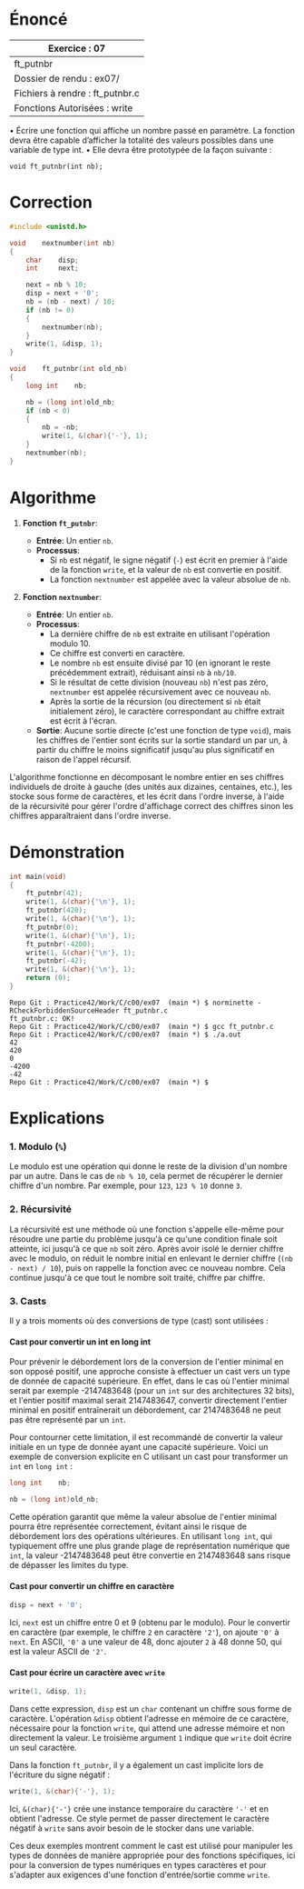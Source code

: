# Énoncé

| Exercice : 07                   |
| ------------------------------- |
| ft_putnbr                       |
| Dossier de rendu : ex07/        |
| Fichiers à rendre : ft_putnbr.c |
| Fonctions Autorisées : write    |
• Écrire une fonction qui affiche un nombre passé en paramètre. La fonction devra être capable d’afficher la totalité des valeurs possibles dans une variable de type int.
• Elle devra être prototypée de la façon suivante :
```
void ft_putnbr(int nb);
```
# Correction

```C
#include <unistd.h>

void	nextnumber(int nb)
{
	char	disp;
	int		next;

	next = nb % 10;
	disp = next + '0';
	nb = (nb - next) / 10;
	if (nb != 0)
	{
		nextnumber(nb);
	}
	write(1, &disp, 1);
}

void	ft_putnbr(int old_nb)
{
	long int	nb;

	nb = (long int)old_nb;
	if (nb < 0)
	{
		nb = -nb;
		write(1, &(char){'-'}, 1);
	}
	nextnumber(nb);
}
```
# Algorithme

1. **Fonction `ft_putnbr`**:
   - **Entrée**: Un entier `nb`.
   - **Processus**:
     - Si `nb` est négatif, le signe négatif (`-`) est écrit en premier à l'aide de la fonction `write`, et la valeur de `nb` est convertie en positif.
     - La fonction `nextnumber` est appelée avec la valeur absolue de `nb`.

2. **Fonction `nextnumber`**:
   - **Entrée**: Un entier `nb`.
   - **Processus**:
     - La dernière chiffre de `nb` est extraite en utilisant l'opération modulo 10.
     - Ce chiffre est converti en caractère.
     - Le nombre `nb` est ensuite divisé par 10 (en ignorant le reste précédemment extrait), réduisant ainsi `nb` à `nb/10`.
     - Si le résultat de cette division (nouveau `nb`) n'est pas zéro, `nextnumber` est appelée récursivement avec ce nouveau `nb`.
     - Après la sortie de la récursion (ou directement si `nb` était initialement zéro), le caractère correspondant au chiffre extrait est écrit à l'écran.
   - **Sortie**: Aucune sortie directe (c'est une fonction de type `void`), mais les chiffres de l'entier sont écrits sur la sortie standard un par un, à partir du chiffre le moins significatif jusqu'au plus significatif en raison de l'appel récursif.

L'algorithme fonctionne en décomposant le nombre entier en ses chiffres individuels de droite à gauche (des unités aux dizaines, centaines, etc.), les stocke sous forme de caractères, et les écrit dans l'ordre inverse, à l'aide de la récursivité pour gérer l'ordre d'affichage correct des chiffres sinon les chiffres apparaîtraient dans l'ordre inverse.
# Démonstration

```C
int	main(void)
{
	ft_putnbr(42);
	write(1, &(char){'\n'}, 1);
	ft_putnbr(420);
	write(1, &(char){'\n'}, 1);
	ft_putnbr(0);
	write(1, &(char){'\n'}, 1);
	ft_putnbr(-4200);
	write(1, &(char){'\n'}, 1);
	ft_putnbr(-42);
	write(1, &(char){'\n'}, 1);
	return (0);
}
```

```
Repo Git : Practice42/Work/C/c00/ex07  (main *) $ norminette -RCheckForbiddenSourceHeader ft_putnbr.c 
ft_putnbr.c: OK!
Repo Git : Practice42/Work/C/c00/ex07  (main *) $ gcc ft_putnbr.c 
Repo Git : Practice42/Work/C/c00/ex07  (main *) $ ./a.out 
42
420
0
-4200
-42
Repo Git : Practice42/Work/C/c00/ex07  (main *) $ 
```
# Explications

### 1. Modulo (`%`)
Le modulo est une opération qui donne le reste de la division d'un nombre par un autre. Dans le cas de `nb % 10`, cela permet de récupérer le dernier chiffre d'un nombre. Par exemple, pour `123`, `123 % 10` donne `3`.

### 2. Récursivité
La récursivité est une méthode où une fonction s'appelle elle-même pour résoudre une partie du problème jusqu'à ce qu'une condition finale soit atteinte, ici jusqu'à ce que `nb` soit zéro. Après avoir isolé le dernier chiffre avec le modulo, on réduit le nombre initial en enlevant le dernier chiffre (`(nb - next) / 10`), puis on rappelle la fonction avec ce nouveau nombre. Cela continue jusqu'à ce que tout le nombre soit traité, chiffre par chiffre.

### 3. Casts
Il y a trois moments où des conversions de type (cast) sont utilisées :
#### Cast pour convertir un int en long int

Pour prévenir le débordement lors de la conversion de l'entier minimal en son opposé positif, une approche consiste à effectuer un cast vers un type de donnée de capacité supérieure. En effet, dans le cas où l'entier minimal serait par exemple -2147483648 (pour un `int` sur des architectures 32 bits), et l'entier positif maximal serait 2147483647, convertir directement l'entier minimal en positif entraînerait un débordement, car 2147483648 ne peut pas être représenté par un `int`.

Pour contourner cette limitation, il est recommandé de convertir la valeur initiale en un type de donnée ayant une capacité supérieure. Voici un exemple de conversion explicite en C utilisant un cast pour transformer un `int` en `long int` :

```C
long int	nb;

nb = (long int)old_nb;
```

Cette opération garantit que même la valeur absolue de l'entier minimal pourra être représentée correctement, évitant ainsi le risque de débordement lors des opérations ultérieures. En utilisant `long int`, qui typiquement offre une plus grande plage de représentation numérique que `int`, la valeur -2147483648 peut être convertie en 2147483648 sans risque de dépasser les limites du type.
#### Cast pour convertir un chiffre en caractère
```c
disp = next + '0';
```
Ici, `next` est un chiffre entre 0 et 9 (obtenu par le modulo). Pour le convertir en caractère (par exemple, le chiffre `2` en caractère `'2'`), on ajoute `'0'` à `next`. En ASCII, `'0'` a une valeur de 48, donc ajouter `2` à 48 donne 50, qui est la valeur ASCII de `'2'`.

#### Cast pour écrire un caractère avec `write`
```c
write(1, &disp, 1);
```
Dans cette expression, `disp` est un `char` contenant un chiffre sous forme de caractère. L'opération `&disp` obtient l'adresse en mémoire de ce caractère, nécessaire pour la fonction `write`, qui attend une adresse mémoire et non directement la valeur. Le troisième argument `1` indique que `write` doit écrire un seul caractère.

Dans la fonction `ft_putnbr`, il y a également un cast implicite lors de l'écriture du signe négatif :
```c
write(1, &(char){'-'}, 1);
```
Ici, `&(char){'-'}` crée une instance temporaire du caractère `'-'` et en obtient l'adresse. Ce style permet de passer directement le caractère négatif à `write` sans avoir besoin de le stocker dans une variable.

Ces deux exemples montrent comment le cast est utilisé pour manipuler les types de données de manière appropriée pour des fonctions spécifiques, ici pour la conversion de types numériques en types caractères et pour s'adapter aux exigences d'une fonction d'entrée/sortie comme `write`.